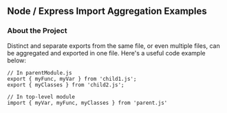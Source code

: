 ## Node / Express Import Aggregation Examples

### About the Project

Distinct and separate exports from the same file, or even multiple files,
can be aggregated and exported in one file. Here's a useful code example below:

```
// In parentModule.js
export { myFunc, myVar } from 'child1.js';
export { myClasses } from 'child2.js';

// In top-level module
import { myVar, myFunc, myClasses } from 'parent.js'
```